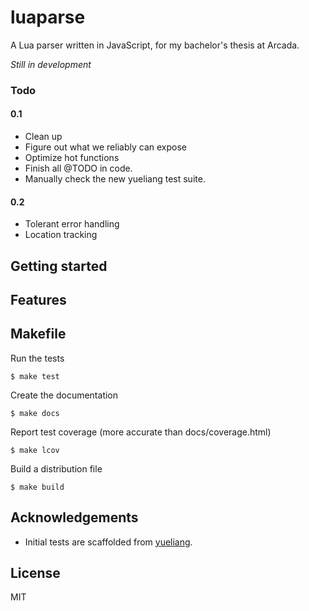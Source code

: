 # luaparse

A Lua parser written in JavaScript, for my bachelor's thesis at Arcada.

*Still in development*

### Todo

#### 0.1

- Clean up
- Figure out what we reliably can expose
- Optimize hot functions
- Finish all @TODO in code.
- Manually check the new yueliang test suite.

#### 0.2

- Tolerant error handling
- Location tracking

## Getting started

## Features

## Makefile

Run the tests

    $ make test

Create the documentation

    $ make docs

Report test coverage (more accurate than docs/coverage.html)

    $ make lcov

Build a distribution file

    $ make build

## Acknowledgements

* Initial tests are scaffolded from [yueliang](http://yueliang.luaforge.net/).

## License

MIT
